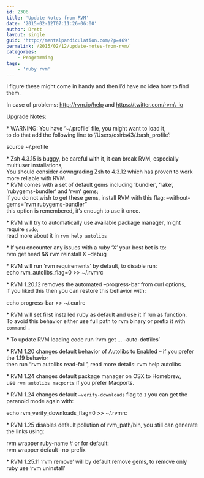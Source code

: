 ```yaml
---
id: 2306
title: 'Update Notes from RVM'
date: '2015-02-12T07:11:26-06:00'
author: Brett
layout: single
guid: 'http://mentalpandiculation.com/?p=469'
permalink: /2015/02/12/update-notes-from-rvm/
categories:
    - Programming
tags:
    - 'ruby rvm'
---
```


I figure these might come in handy and then I’d have no idea how to find them.

In case of problems: http://rvm.io/help and https://twitter.com/rvm\_io

Upgrade Notes:

 \* WARNING: You have ‘~/.profile’ file, you might want to load it,  
 to do that add the following line to ‘/Users/osiris43/.bash\_profile’:

 source ~/.profile

 \* Zsh 4.3.15 is buggy, be careful with it, it can break RVM, especially multiuser installations,  
 You should consider downgrading Zsh to 4.3.12 which has proven to work more reliable with RVM.  
 \* RVM comes with a set of default gems including ‘bundler’, ‘rake’, ‘rubygems-bundler’ and ‘rvm’ gems;  
 if you do not wish to get these gems, install RVM with this flag: –without-gems=”rvm rubygems-bundler”  
 this option is remembered, it’s enough to use it once.

 \* RVM will try to automatically use available package manager, might require `sudo`,  
 read more about it in `rvm help autolibs`

 \* If you encounter any issues with a ruby ‘X’ your best bet is to:  
 rvm get head &amp;&amp; rvm reinstall X –debug

 \* RVM will run ‘rvm requirements’ by default, to disable run:  
 echo rvm\_autolibs\_flag=0 &gt;&gt; ~/.rvmrc

 \* RVM 1.20.12 removes the automated –progress-bar from curl options,  
 if you liked this then you can restore this behavior with:

 echo progress-bar &gt;&gt; ~/.curlrc

 \* RVM will set first installed ruby as default and use it if run as function.  
 To avoid this behavior either use full path to rvm binary or prefix it with `command `.

 \* To update RVM loading code run ‘rvm get … –auto-dotfiles’

 \* RVM 1.20 changes default behavior of Autolibs to Enabled – if you prefer the 1.19 behavior  
 then run “rvm autolibs read-fail”, read more details: rvm help autolibs

 \* RVM 1.24 changes default package manager on OSX to Homebrew,  
 use `rvm autolibs macports` if you prefer Macports.

 \* RVM 1.24 changes default `–verify-downloads` flag to `1` you can get the paranoid mode again with:

 echo rvm\_verify\_downloads\_flag=0 &gt;&gt; ~/.rvmrc

 \* RVM 1.25 disables default pollution of rvm\_path/bin, you still can generate the links using:

 rvm wrapper ruby-name # or for default:  
 rvm wrapper default –no-prefix

 \* RVM 1.25.11 ‘rvm remove’ will by default remove gems, to remove only ruby use ‘rvm uninstall’